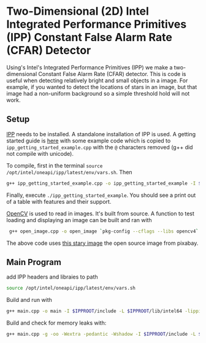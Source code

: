 # Two-Dimensional (2D) Intel Integrated Performance Primitives (IPP) Constant False Alarm Rate (CFAR) Detector

Using's Intel's Integrated Performance Primitives (IPP) we make a two-dimensional Constant False Alarm Rate (CFAR) detector.
This is code is useful when detecting relatively bright and small objects in a image.
For example, if you wanted to detect the locations of stars in an image, but that image had a non-uniform background so a simple threshold hold will not work.

## Setup

[IPP](https://www.intel.com/content/www/us/en/developer/tools/oneapi/ipp.html) needs to be installed.
A standalone installation of IPP is used.
A getting started guide is [here](https://www.intel.com/content/www/us/en/develop/documentation/get-started-with-ipp-for-oneapi-linux/top.html) with some example code which is copied to `ipp_getting_started_example.cpp` with the `@` characters removed (g++ did not compile with unicode).

To compile, first in the terminal `source /opt/intel/oneapi/ipp/latest/env/vars.sh`.
Then 

```bash
g++ ipp_getting_started_example.cpp -o ipp_getting_started_example -I $IPPROOT/include -L $IPPROOT/lib/linux -lippcore
```

Finally, execute `./ipp_getting_started_example`.
You should see a print out of a table with features and their support.

[OpenCV](https://opencv.org/) is used to read in images.
It's built from source.
A function to test loading and displaying an image can be built and ran with

```bash
 g++ open_image.cpp -o open_image `pkg-config --cflags --libs opencv4` && ./open_image 
```

The above code uses [this stary image](https://pixabay.com/photos/astronomy-bright-constellation-dark-1867616/) the open source image from pixabay.

## Main Program

add IPP headers and libraies to path

```bash
source /opt/intel/oneapi/ipp/latest/env/vars.sh 
```

Build and run with

```bash
g++ main.cpp -o main -I $IPPROOT/include -L $IPPROOT/lib/intel64 -lippi -lipps -lippcore -lippcv `pkg-config --cflags --libs opencv4` && ./main 
```

Build and check for memory leaks with:

```bash
g++ main.cpp -g -oo -Wextra -pedantic -Wshadow -I $IPPROOT/include -L $IPPROOT/lib/intel64 -lippi -lipps -lippcore -lippcv `pkg-config --cflags --libs opencv4` -o main && valgrind --leak-check=full --show-leak-kinds=all -s ./main 
```
